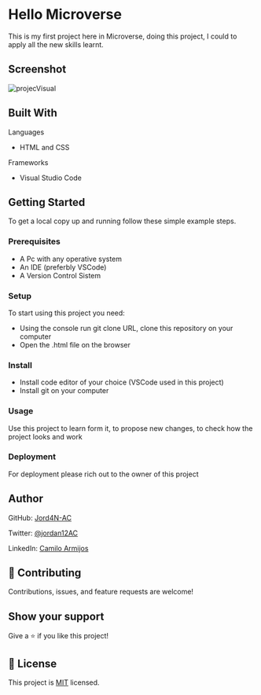 # Hello Microverse
This is my first project here in Microverse, doing this project, I could to apply all the new skills learnt.

## Screenshot

![projecVisual](https://user-images.githubusercontent.com/71242870/138964567-44e30695-3327-4b4b-b5f8-00cd3aea6223.PNG)


## Built With
Languages
- HTML and CSS

Frameworks
- Visual Studio Code

## Getting Started
To get a local copy up and running follow these simple example steps.

### Prerequisites
- A Pc with any operative system
- An IDE (preferbly VSCode)
- A Version Control Sistem

### Setup
To start using this project you need:
- Using the console run git clone URL, clone this repository on your computer
- Open the .html file on the browser

### Install
- Install code editor of your choice (VSCode used in this project)
- Install git on your computer

### Usage
Use this project to learn form it, to propose new changes, to check how the project looks and work

### Deployment
For deployment please rich out to the owner of this project

## Author

GitHub: [Jord4N-AC](https://github.com/Jord4N-AC)

Twitter: [@jordan12AC](https://twitter.com/jordan12AC)

LinkedIn: [Camilo Armijos](https://www.linkedin.com/in/camilo-armijos-2b9648197)

## 🤝 Contributing
Contributions, issues, and feature requests are welcome!
## Show your support
Give a ⭐️ if you like this project!
## 📝 License
This project is [MIT](https://github.com/microverseinc/readme-template/blob/master/MIT.md) licensed.
